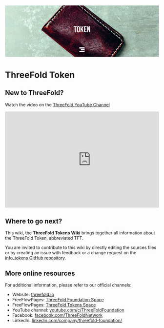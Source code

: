 
![](./img/token_header.jpg)
# ThreeFold Token

## New to ThreeFold?

Watch the video on the [ThreeFold YouTube Channel](https://www.youtube.com/channel/UCKMNPuhs-8tHYfGd92krC8w)

<div style="overflow:hidden;">
   <iframe width="560" height="315" src="https://www.youtube.com/embed/4exjbFvnGkk" frameborder="0" allow="accelerometer; autoplay; encrypted-media; gyroscope; picture-in-picture" allowfullscreen></iframe>
</div>

## Where to go next?

This wiki, the **ThreeFold Tokens Wiki** brings together all information about the ThreeFold Token, abbreviated TFT.

You are invited to contribute to this wiki by directly editing the sources files or by creating an issue with feedback or a change request on the [info_tokens GitHub repository](https://github.com/threefoldfoundation/info_threefold).

## More online resources

For additional information, please refer to our official channels: 

- Website: [threefold.io](https://threefold.io) 
- FreeFlowPages: [ThreeFold Foundation Space](https://freeflowpages.com/s/threefoldfoundation/)
- FreeFlowPages: [ThreeFold Tokens Space](https://freeflowpages.com/s/tf-tokens/)
- YouTube channel: [youtube.com/c/ThreeFoldFoundation](https://www.youtube.com/c/ThreeFoldFoundation)
- Facebook: [facebook.com/ThreeFoldNetwork](https://www.facebook.com/ThreeFold.io)
- LinkedIn: [linkedin.com/company/threefold-foundation/](https://www.linkedin.com/company/threefold-foundation/)

